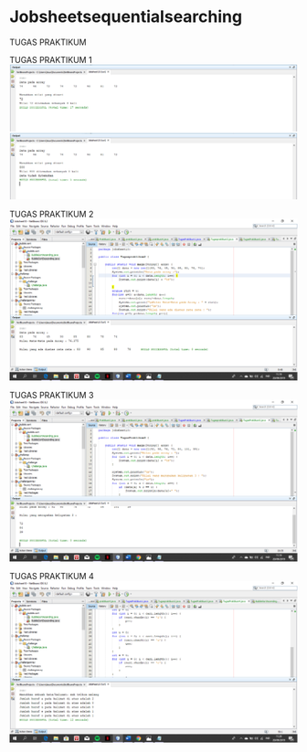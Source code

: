 # Jobsheetsequentialsearching
TUGAS PRAKTIKUM

TUGAS PRAKTIKUM 1
![Alt Text](https://github.com/rensimeila04/Jobsheetsequentialsearching/blob/master/Screenshot%20(147).png)
![Alt Text](https://github.com/rensimeila04/Jobsheetsequentialsearching/blob/master/Screenshot%20(148).png)

TUGAS PRAKTIKUM 2
![Alt Text](https://github.com/rensimeila04/Jobsheetsequentialsearching/blob/master/Screenshot%20(149).png)

TUGAS PRAKTIKUM 3
![Alt Text](https://github.com/rensimeila04/Jobsheetsequentialsearching/blob/master/Screenshot%20(150).png)
 
 TUGAS PRAKTIKUM 4
![Alt Text](https://github.com/rensimeila04/Jobsheetsequentialsearching/blob/master/Screenshot%20(151).png)
